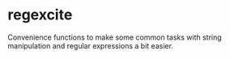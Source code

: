 # regexcite
Convenience functions to make some common tasks with string manipulation and regular expressions a bit easier.

